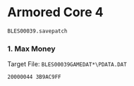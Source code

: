 #  Armored Core 4 

`BLES00039.savepatch`

### 1. Max Money

Target File: `BLES00039GAMEDAT*\PDATA.DAT`

```
20000044 3B9AC9FF
```

